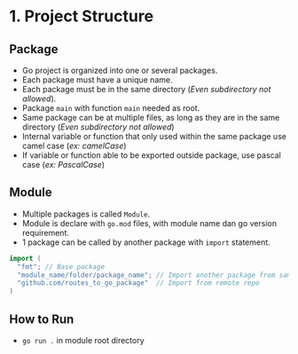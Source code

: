 # 1. Project Structure

## Package

- Go project is organized into one or several packages.
- Each package must have a unique name.
- Each package must be in the same directory (_Even subdirectory not allowed_).
- Package `main` with function `main` needed as root.
- Same package can be at multiple files, as long as they are in the same directory (_Even subdirectory not allowed_)
- Internal variable or function that only used within the same package use camel case (_ex: camelCase_)
- If variable or function able to be exported outside package, use pascal case (_ex: PascalCase_)

## Module

- Multiple packages is called `Module`.
- Module is declare with `go.mod` files, with module name dan go version requirement.
- 1 package can be called by another package with `import` statement.

```go
import (
  "fmt"; // Base package
  "module_name/folder/package_name"; // Import another package from same module
  "github.com/routes_to_go_package"  // Import from remote repo
)
```

## How to Run

- `go run .` in module root directory
